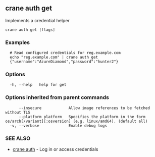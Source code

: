 ## crane auth get

Implements a credential helper

```
crane auth get [flags]
```

### Examples

```
  # Read configured credentials for reg.example.com
  echo "reg.example.com" | crane auth get
  {"username":"AzureDiamond","password":"hunter2"}
```

### Options

```
  -h, --help   help for get
```

### Options inherited from parent commands

```
      --insecure            Allow image references to be fetched without TLS
      --platform platform   Specifies the platform in the form os/arch[/variant][:osversion] (e.g. linux/amd64). (default all)
  -v, --verbose             Enable debug logs
```

### SEE ALSO

* [crane auth](crane_auth.md)	 - Log in or access credentials

